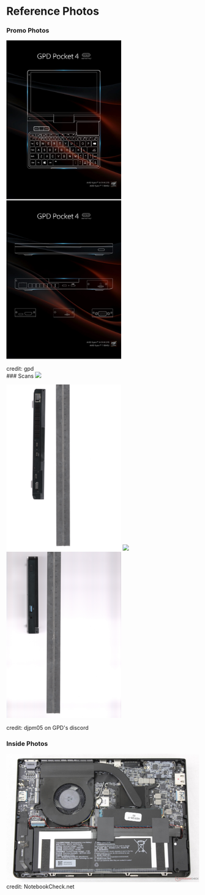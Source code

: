 # Reference Photos

### Promo Photos
<p float="left">
  <img src="Promo_open.png" width="300"/>
  <img src="Promo_sides.png" width="300"/>
</p>
credit: gpd
<br>
### Scans
<img src="bottom.jpg" width="300" />
<p float="left">
  <img src="back.jpg" width="300" /> 
  <img src="left_side.jpg" width="300" />
  <img src="right_side.jpg" width="300" />
</p>
credit: djpm05 on GPD's discord

### Inside Photos
<img src="Inside.jpg"/>
credit: NotebookCheck.net

